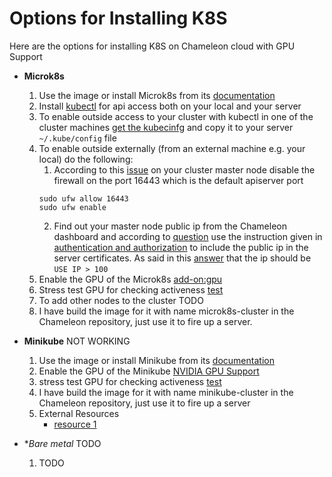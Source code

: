 # Options for Installing K8S
Here are the options for installing K8S on Chameleon cloud with GPU Support
* **Microk8s**
  1. Use the image or install Microk8s from its [documentation](https://microk8s.io/)
  2. Install [kubectl](https://kubernetes.io/docs/tasks/tools/install-kubectl-linux/) for api access both on your local and your server
  3. To enable outside access to your cluster with kubectl in one of the cluster machines [get the kubecinfg](https://microk8s.io/docs/working-with-kubectl) and copy it to your server `~/.kube/config` file
  4. To enable outside externally (from an external machine e.g. your local) do the following:
      1. According to this [issue](https://github.com/canonical/microk8s/issues/421) on your cluster master node disable the firewall on the port 16443 which is the default apiserver port
      ```
      sudo ufw allow 16443
      sudo ufw enable
      ``` 
      2. Find out your master node public ip from the Chameleon dashboard and according to [question](https://stackoverflow.com/questions/63451290/microk8s-devops-unable-to-connect-to-the-server-x509-certificate-is-valid-f) use the instruction given in [authentication and authorization](https://stackoverflow.com/questions/63451290/microk8s-devops-unable-to-connect-to-the-server-x509-certificate-is-valid-f) to include the public ip in the server certificates. As said in this [answer](https://stackoverflow.com/a/65571967) that the ip should be `USE IP > 100`
  5. Enable the GPU of the Microk8s [add-on:gpu](https://microk8s.io/docs/addon-gpu)
  6. Stress test GPU for checking activeness [test](https://docs.mirantis.com/mke/3.4/ops/deploy-apps-k8s/gpu-support.html)
  7. To add other nodes to the cluster TODO
  8. I have build the image for it with name microk8s-cluster in the Chameleon repository, just use it to fire up a server.

* **Minikube** NOT WORKING
  1. Use the image or install Minikube from its [documentation](https://minikube.sigs.k8s.io/docs/)
  2. Enable the GPU of the Minikube [NVIDIA GPU Support](https://minikube.sigs.k8s.io/docs/tutorials/nvidia_gpu/)
  3. stress test GPU for checking activeness [test](https://docs.mirantis.com/mke/3.4/ops/deploy-apps-k8s/gpu-support.html)
  4. I have build the image for it with name minikube-cluster in the Chameleon repository, just use it to fire up a server
  5. External Resources
      * [resource 1](https://anencore94.github.io/2020/08/19/minikube-gpu.html)

* **Bare metal* TODO
  1. TODO
